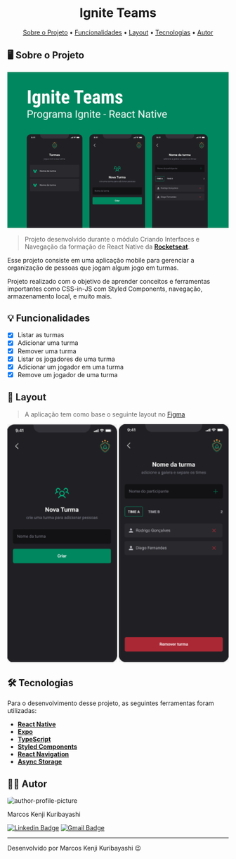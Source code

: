 <!-- CABEÇALHO -->
<div id="readme-top" align="center">
    <h1>
        Ignite Teams
    </h1>
    <p>
        <a href="#%EF%B8%8F-sobre-o-projeto">Sobre o Projeto</a> •
        <a href="#-funcionalidades">Funcionalidades</a> •
        <a href="#-layout">Layout</a> •
        <a href="#%EF%B8%8F-tecnologias">Tecnologias</a> •
        <a href="#-autor">Autor</a>
    </p>
</div>

<!-- SOBRE O PROJETO -->

## 🖥️ Sobre o Projeto

<div align="center">
        <img src=".github/cover.png" width=800/>
</div>

> Projeto desenvolvido durante o módulo Criando Interfaces e Navegação da formação de React Native da **[Rocketseat](https://www.rocketseat.com.br/)**.

Esse projeto consiste em uma aplicação mobile para gerenciar a organização de pessoas que jogam algum jogo em turmas.

Projeto realizado com o objetivo de aprender conceitos e ferramentas importantes como CSS-in-JS com Styled Components, navegação, armazenamento local, e muito mais.

<!-- FUNCIONALIDADES -->

## 💡 Funcionalidades

- [x] Listar as turmas
- [x] Adicionar uma turma
- [x] Remover uma turma
- [x] Listar os jogadores de uma turma
- [x] Adicionar um jogador em uma turma
- [x] Remove um jogador de uma turma

<!-- LAYOUT -->

## 🎨 Layout

> A aplicação tem como base o seguinte layout no [Figma](https://www.figma.com/community/file/1151864427495057381/ignite-teams)

<p align="center">
  <img src=".github/new-group.png" width=250>
  <img src=".github/players.png" width=250>
</p>

<!-- TECNOLOGIAS -->

## 🛠️ Tecnologias

Para o desenvolvimento desse projeto, as seguintes ferramentas foram utilizadas:

- **[React Native](https://reactnative.dev/)**
- **[Expo](https://expo.dev/)**
- **[TypeScript](https://www.typescriptlang.org/)**
- **[Styled Components](https://styled-components.com/)**
- **[React Navigation](https://reactnavigation.org/)**
- **[Async Storage](https://react-native-async-storage.github.io/async-storage/)**

<!-- AUTOR -->

## 👨‍💻 Autor

<img style="border-radius: 15%;" src="https://gitlab.com/uploads/-/system/user/avatar/8603970/avatar.png?width=400" width=70 alt="author-profile-picture"/>

Marcos Kenji Kuribayashi

[![Linkedin Badge](https://img.shields.io/badge/-LinkedIn-blue?style=flat&logo=Linkedin&logoColor=white)](https://www.linkedin.com/in/marcos-kuribayashi/) [![Gmail Badge](https://img.shields.io/badge/-marcosken13@gmail.com-c14438?style=flat&logo=Gmail&logoColor=white)](mailto:marcosken13@gmail.com)

---

Desenvolvido por Marcos Kenji Kuribayashi 😉
